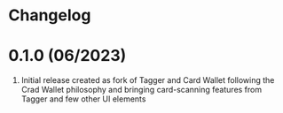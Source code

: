 # Changelog

# 0.1.0 (06/2023)
1. Initial release created as fork of Tagger and Card Wallet following the Crad Wallet philosophy and bringing card-scanning features from Tagger and few other UI elements
